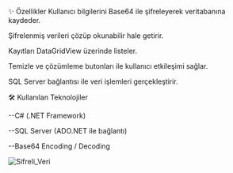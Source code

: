 ✨ Özellikler
Kullanıcı bilgilerini Base64 ile şifreleyerek veritabanına kaydeder.

Şifrelenmiş verileri çözüp okunabilir hale getirir.

Kayıtları DataGridView üzerinde listeler.

Temizle ve çözümleme butonları ile kullanıcı etkileşimi sağlar.

SQL Server bağlantısı ile veri işlemleri gerçekleştirir.

🛠️ Kullanılan Teknolojiler

--C# (.NET Framework)

--SQL Server (ADO.NET ile bağlantı)

--Base64 Encoding / Decoding

![Sifreli_Veri](https://github.com/user-attachments/assets/8317294b-6235-4e88-8fac-0b1a0657ba1a)
